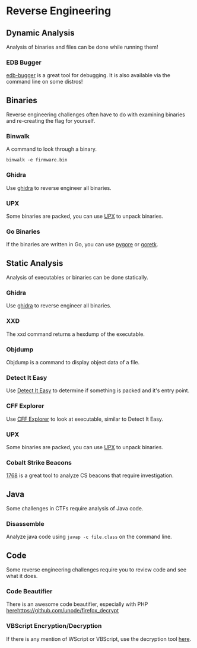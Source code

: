 # Reverse Engineering

## Dynamic Analysis
Analysis of binaries and files can be done while running them! 

### EDB Bugger
[edb-bugger](https://github.com/eteran/edb-debugger) is a great tool for debugging. It is also available via the command line on some distros! 

## Binaries
Reverse engineering challenges often have to do with examining binaries and re-creating the flag for yourself. 

### Binwalk
A command to look through a binary. 
```
binwalk -e firmware.bin
```
### Ghidra
Use [ghidra](https://ghidra-sre.org/) to reverse engineer all binaries. 

### UPX
Some binaries are packed, you can use [UPX](https://github.com/upx/upx) to unpack binaries. 

### Go Binaries
If the binaries are written in Go, you can use [pygore](https://github.com/goretk/pygore) or [goretk](https://github.com/goretk). 

## Static Analysis
Analysis of executables or binaries can be done statically. 

### Ghidra
Use [ghidra](https://ghidra-sre.org/) to reverse engineer all binaries. 

### XXD
The xxd command returns a hexdump of the executable. 

### Objdump
Objdump is a command to display object data of a file. 

### Detect It Easy
Use [Detect It Easy](https://github.com/horsicq/Detect-It-Easy) to determine if something is packed and it's entry point. 

### CFF Explorer
Use [CFF Explorer](https://ntcore.com/explorer-suite/) to look at executable, similar to Detect It Easy. 

### UPX
Some binaries are packed, you can use [UPX](https://github.com/upx/upx) to unpack binaries. 

### Cobalt Strike Beacons
[1768](https://github.com/DidierStevens/DidierStevensSuite/blob/master/1768.py) is a great tool to analyze CS beacons that require investigation. 

## Java
Some challenges in CTFs require analysis of Java code. 

### Disassemble
Analyze java code using ```javap -c file.class``` on the command line. 

## Code
Some reverse engineering challenges require you to review code and see what it does. 

### Code Beautifier
There is an awesome code beautifier, especially with PHP [here](https://codebeautify.org/php-beautifier#google_vignette)https://github.com/unode/firefox_decrypt

### VBScript Encryption/Decryption
If there is any mention of WScript or VBScript, use the decryption tool [here](https://master.ayra.ch/vbs/vbs.aspx). 